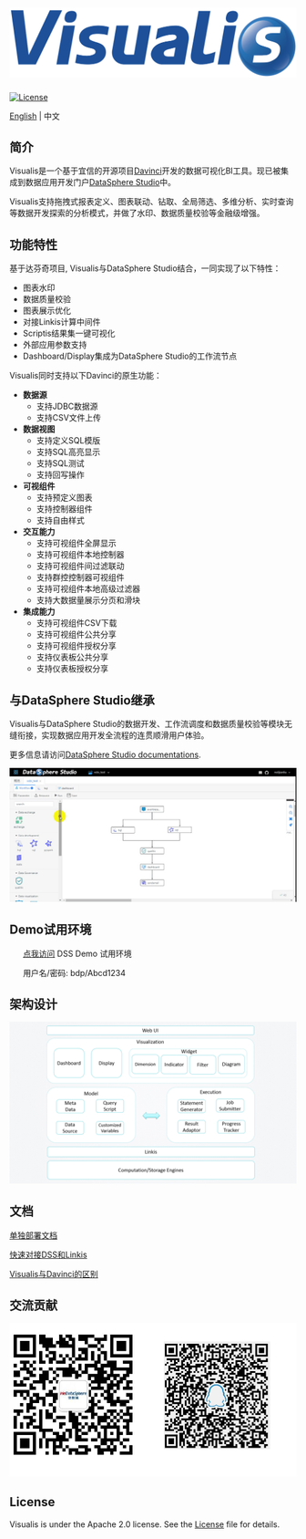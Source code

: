 ![DSS](images/visualis.png)
====

[![License](https://img.shields.io/badge/license-Apache%202-4EB1BA.svg)](https://www.apache.org/licenses/LICENSE-2.0.html)

[English](README.md) | 中文

## 简介

Visualis是一个基于宜信的开源项目[Davinci](https://github.com/edp963/davinci)开发的数据可视化BI工具。现已被集成到数据应用开发门户[DataSphere Studio](https://github.com/WeBankFinTech/DataSphereStudio)中。

Visualis支持拖拽式报表定义、图表联动、钻取、全局筛选、多维分析、实时查询等数据开发探索的分析模式，并做了水印、数据质量校验等金融级增强。

## 功能特性

基于达芬奇项目, Visualis与DataSphere Studio结合，一同实现了以下特性：
* 图表水印
* 数据质量校验
* 图表展示优化
* 对接Linkis计算中间件
* Scriptis结果集一键可视化
* 外部应用参数支持
* Dashboard/Display集成为DataSphere Studio的工作流节点

Visualis同时支持以下Davinci的原生功能：
* **数据源**
  * 支持JDBC数据源
  * 支持CSV文件上传
* **数据视图**
  * 支持定义SQL模版
  * 支持SQL高亮显示
  * 支持SQL测试
  * 支持回写操作
* **可视组件**
  * 支持预定义图表
  * 支持控制器组件
  * 支持自由样式
* **交互能力**
  * 支持可视组件全屏显示
  * 支持可视组件本地控制器
  * 支持可视组件间过滤联动
  * 支持群控控制器可视组件
  * 支持可视组件本地高级过滤器
  * 支持大数据量展示分页和滑块
* **集成能力**
  * 支持可视组件CSV下载
  * 支持可视组件公共分享
  * 支持可视组件授权分享
  * 支持仪表板公共分享
  * 支持仪表板授权分享


## 与DataSphere Studio继承

Visualis与DataSphere Studio的数据开发、工作流调度和数据质量校验等模块无缝衔接，实现数据应用开发全流程的连贯顺滑用户体验。

更多信息请访问[DataSphere Studio documentations]().

![Visualis](images/Visualis_AppJoint.gif)

## Demo试用环境

 &nbsp; &nbsp;&nbsp; &nbsp;[点我访问](https://sandbox.webank.com/wds/dss/#) DSS Demo 试用环境

 &nbsp; &nbsp;&nbsp; &nbsp;用户名/密码: bdp/Abcd1234
 

## 架构设计

![Viusalis Architecture](images/architecture.png)

## 文档

[单独部署文档](visualis_docs/zh_CN/Visualis_deploy_doc_cn.md)

[快速对接DSS和Linkis](visualis_docs/zh_CN/Visualis_deploy_doc_cn.md)

[Visualis与Davinci的区别](visualis_docs/zh_CN/Visualis_Davinci_difference_cn.md)

## 交流贡献

![communication](images/communication.png)

## License

Visualis is under the Apache 2.0 license. See the [License](LICENSE) file for details.


